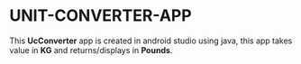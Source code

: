 # UNIT-CONVERTER-APP
This **UcConverter** app is created in android studio using java, this app takes value in **KG** and returns/displays in **Pounds**.

